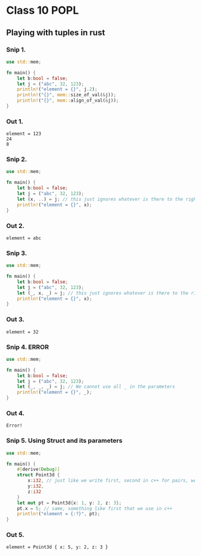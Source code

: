 # Class 10 POPL

## Playing with tuples in rust


### Snip 1.
```rust
use std::mem;

fn main() {
	let b:bool = false;
	let j = ("abc", 32, 123);
	println!("element = {}", j.2);
	println!("{}", mem::size_of_val(&j));
	println!("{}", mem::align_of_val(&j));
}
```
### Out 1.
```
element = 123
24
8
```

### Snip 2.
```rust
use std::mem;

fn main() {
	let b:bool = false;
	let j = ("abc", 32, 123);
	let (x, ..) = j; // this just ignores whatever is there to the right side. Just takes the first element
	println!("element = {}", x);
}
```
### Out 2.
```
element = abc
```

### Snip 3.
```rust
use std::mem;

fn main() {
	let b:bool = false;
	let j = ("abc", 32, 123);
	let (_, x, _) = j; // this just ignores whatever is there to the right side. Just takes the first element
	println!("element = {}", x);
}
```
### Out 3.
```
element = 32
```

### Snip 4. ERROR
```rust
use std::mem;

fn main() {
	let b:bool = false;
	let j = ("abc", 32, 123);
	let (_, _, _) = j; // We cannot use all _ in the parameters
	println!("element = {}", _);
}
```
### Out 4.
```
Error!
```

### Snip 5. Using Struct and its parameters
```rust
use std::mem;

fn main() {
	#[derive(Debug)]
	struct Point3d {
		x:i32, // just like we write first, second in c++ for pairs, we can create such a structure
		y:i32,
		z:i32
	}
	let mut pt = Point3d{x: 1, y: 2, z: 3};
	pt.x = 5; // same, something like first that we use in c++
	println!("element = {:?}", pt);
}
```
### Out 5.
```
element = Point3d { x: 5, y: 2, z: 3 }
```